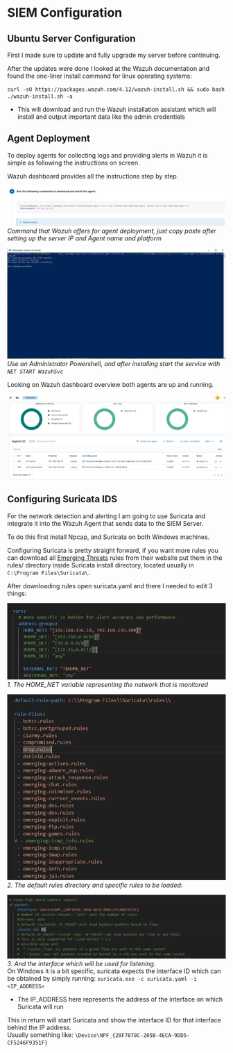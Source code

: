 # SIEM Configuration

## Ubuntu Server Configuration
First I made sure to update and fully upgrade my server before continuing.

After the updates were done I looked at the Wazuh documentation and found the one-liner install command for linux operating systems:
```
curl -sO https://packages.wazuh.com/4.12/wazuh-install.sh && sudo bash ./wazuh-install.sh -a
```
- This will download and run the Wazuh installation assistant which will install and output important data like the admin credentials

## Agent Deployment

To deploy agents for collecting logs and providing alerts in Wazuh it is simple as following the instructions on screen.

Wazuh dashboard provides all the instructions step by step.

![Agent Deployment](assets/agent_deployment.png)
*Command that Wazuh offers for agent deployment, just copy paste after setting up the server IP and Agent name and platform*

![Agent Deployed](assets/agent_deployed.png)
*Use an Administrator Powershell, and after installing start the service with `NET START WazuhSvc`*

Looking on Wazuh dashboard overview both agents are up and running.

![Agent overview](assets/agents_overview.png)

## Configuring Suricata IDS

For the network detection and alerting I am going to use Suricata and integrate it into the Wazuh Agent that sends data to the SIEM Server.

To do this first install Npcap, and Suricata on both Windows machines.

Configuring Suricata is pretty straight forward, if you want more rules you can download all [Emerging Threats](https://rules.emergingthreats.net/open/) rules from their website put them in the rules/ directory inside Suricata install directory, located usually in `C:\Program Files\Suricata\`.

After downloading rules open suricata.yaml and there I needed to edit 3 things:

![HOME_NET variable](assets/suricata_conf_s1.png)
*1. The HOME_NET variable representing the network that is monitored*

![Rules files](assets/suricata_conf_s2.png)
*2. The default rules directory and specific rules to be loaded:*

![Interface ID](assets/suricata_conf_s3.png)
*3. And the interface which will be used for listening.*\
On Windows it is a bit specific, suricata expects the interface ID which can be obtained by simply running:
`suricata.exe -c suricata.yaml -i <IP_ADDRESS>`
- The IP_ADDRESS here represents the address of the interface on which Suricata will run

This in return will start Suricata and show the interface ID for that interface behind the IP address.\
Usually something like:
`\Device\NPF_{20F7878C-205B-4ECA-9DD5-CF5246F9351F}`